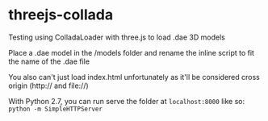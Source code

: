 # threejs-collada

Testing using ColladaLoader with three.js to load .dae 3D models

Place a .dae model in the /models folder and rename the inline script to fit the name of the .dae file

You also can't just load index.html unfortunately as it'll be considered cross origin (http:// and file://)

With Python 2.7, you can run serve the folder at `localhost:8000` like so: `python -m SimpleHTTPServer`
